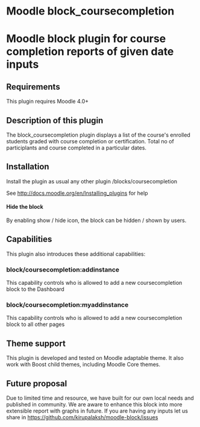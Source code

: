 Moodle block_coursecompletion
=============================

# Moodle block plugin for course completion reports of given date inputs 

Requirements
------------

This plugin requires Moodle 4.0+

Description of this plugin
--------------------------

The block_coursecompletion plugin displays a list of the course's enrolled students graded with course completion or certification. Total no of participlants and course completed in a particular dates. 

Installation
------------

Install the plugin as usual any other plugin
/blocks/coursecompletion

See http://docs.moodle.org/en/Installing_plugins for help

#### Hide the block

By enabling show / hide icon, the block can be hidden / shown by users.

Capabilities
------------

This plugin also introduces these additional capabilities:

### block/coursecompletion:addinstance

This capability controls who is allowed to add a new coursecompletion block to the Dashboard

### block/coursecompletion:myaddinstance

This capability controls who is allowed to add a new coursecompletion block to all other pages

Theme support
-------------

This plugin is developed and tested on Moodle adaptable theme. It also work with Boost child themes, including Moodle Core themes. 

Future proposal
-----------------

Due to limited time and resource, we have built for our own local needs and published in community. We are aware to enhance this block into more extensible report with graphs in future. If you are having any inputs let us share in https://github.com/kirupalaksh/moodle-block/issues

